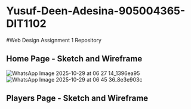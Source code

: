 # Yusuf-Deen-Adesina-905004365-DIT1102
#Web Design Assignment 1 Repository
## Home Page - Sketch and Wireframe
![WhatsApp Image 2025-10-29 at 06 27 14_1396ea95](https://github.com/user-attachments/assets/aebc468f-66a3-4f98-98c1-34b95fcd85ff)
![WhatsApp Image 2025-10-29 at 06 45 36_8e3e903c](https://github.com/user-attachments/assets/8af85ac9-4784-4d8a-add5-673dec3fc323)
## Players Page - Sketch and Wireframe

